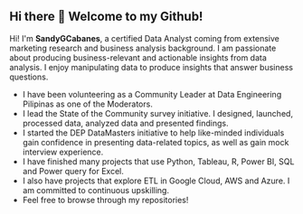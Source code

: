## Hi there 👋  Welcome to my Github!


Hi! I'm **SandyGCabanes**, a certified Data Analyst coming from extensive marketing research and business analysis background.  I am passionate about producing business-relevant and actionable insights from data analysis.  I enjoy manipulating data to produce insights that answer business questions.   

- I have been volunteering as a Community Leader at Data Engineering Pilipinas as one of the Moderators.
- I lead the State of the Community survey initiative. I designed, launched, processed data, analyzed data and presented findings.
- I started the DEP DataMasters initiative to help like-minded individuals gain confidence in presenting data-related topics, as well as gain mock interview experience.
- I have finished many projects that use Python, Tableau, R, Power BI, SQL and Power query for Excel.
- I also have projects that explore ETL in Google Cloud, AWS and Azure.  I am committed to continuous upskilling.
- Feel free to browse through my repositories!

